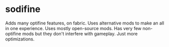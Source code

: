 # sodifine
Adds many optifine features, on fabric. Uses alternative mods to make an all in one experience.  Uses mostly open-source mods.  Has very few non-optifine mods but they don't interfere with gameplay. Just more optimizations.
